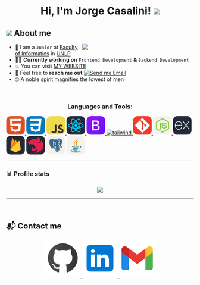 <h1 align="center">
Hi, I'm Jorge Casalini!
	<a href="https://github.com/JorgeCasalini" target="_self">
		<img src="https://media.giphy.com/media/hvRJCLFzcasrR4ia7z/giphy.gif" width="30">
	</a>
</h1>

## <picture><img src = "https://github.com/7oSkaaa/7oSkaaa/blob/main/Images/about_me.gif?raw=true" width = 30px></picture> About me

<picture> <img align="right" src="https://media.giphy.com/media/SWoSkN6DxTszqIKEqv/giphy.gif" width = 300px></picture>

- :school: I am a `Junior` at [Faculty of Informatics](https://www.info.unlp.edu.ar/) in [UNLP](https://unlp.edu.ar/)
- :technologist: **Currently working on** `Frontend Development` **&** `Backend Development`
- :boom: You can visit [MY WEBSITE](https://jorgecasalini.vercel.app/)
- :email: Feel free to **reach me out** [![Send me Email](https://img.shields.io/static/v1?label=email&amp;message=JorgeCasalini&amp;color=EA4335&amp;style=flat-square)](mailto:devjorgecasalini@gmail.com)
- :nerd_face: A noble spirit magnifies the lowest of men

<br>

<h3 align="center">Languages and Tools:</h3>
<p align="start"> 
    <a href="https://www.w3.org/html/" target="_blank" rel="noreferrer"> <img src="https://github.com/tandpfun/skill-icons/blob/main/icons/HTML.svg" alt="html5" width="50" height="50"/> </a> 
    <a href="https://www.w3schools.com/css/" target="_blank" rel="noreferrer"> <img src="https://github.com/tandpfun/skill-icons/blob/main/icons/CSS.svg" alt="css3" width="50" height="50"/> </a> 
    <a href="https://developer.mozilla.org/en-US/docs/Web/JavaScript" target="_blank" rel="noreferrer"> <img src="https://github.com/tandpfun/skill-icons/blob/main/icons/JavaScript.svg" alt="javascript" width="50" height="50"/> </a> 
    <a href="https://react.dev/" target="_blank" rel="noreferrer"> <img src="https://github.com/tandpfun/skill-icons/blob/main/icons/React-Dark.svg" alt="React" width="50" height="50"/> </a> 
  <a href="https://getbootstrap.com" target="_blank" rel="noreferrer"> <img src="https://github.com/tandpfun/skill-icons/blob/main/icons/Bootstrap.svg" alt="bootstrap" width="50" height="50"/> </a> 
    <a href="https://tailwindcss.com/" target="_blank" rel="noreferrer"> <img src="https://github.com/Scar1109/skill-icons/blob/Scar1109/icons/TailwindCSS-Light.svg" alt="tailwind" width="50" height="50"/> </a>
  <a href="https://git-scm.com/" target="_blank" rel="noreferrer"> <img src="https://github.com/tandpfun/skill-icons/blob/main/icons/Git.svg" alt="git" width="50" height="50"/> </a> 
  <a href="https://nodejs.org/" target="_blank" rel="noreferrer"> <img src="https://github.com/tandpfun/skill-icons/blob/main/icons/NodeJS-Light.svg" alt="NodeJS" width="50" height="50"/> </a> 
  <a href="https://expressjs.com/" target="_blank" rel="noreferrer"> <img src="https://github.com/tandpfun/skill-icons/blob/main/icons/ExpressJS-Dark.svg" alt="ExpressJS" width="50" height="50"/> </a> 
  <a href="https://firebase.google.com/" target="_blank" rel="noreferrer"> <img src="https://github.com/tandpfun/skill-icons/blob/main/icons/Firebase-Dark.svg" alt="Firebase" width="50" height="50"/> </a> 
  <a href="https://nestjs.com/" target="_blank" rel="noreferrer"> <img src="https://github.com/tandpfun/skill-icons/blob/main/icons/NestJS-Dark.svg" alt="nestJS" width="50" height="50"/> </a> 
  <a href="https://www.postgresql.org/" target="_blank" rel="noreferrer"> <img src="https://github.com/tandpfun/skill-icons/blob/main/icons/PostgreSQL-Light.svg" alt="PostgreSQL" width="50" height="50"/> </a> 
  <a href="https://www.java.com" target="_blank" rel="noreferrer"> <img src="https://github.com/tandpfun/skill-icons/blob/main/icons/Java-Light.svg" alt="java" width="50" height="50"/> </a> 
</p>
  

---

### 📊 Profile stats
<p align="center">
  <a href="https://github.com/JorgeCasalini">
    <img align="center" height="195px" src="https://github-readme-stats.vercel.app/api/top-langs/?username=JorgeCasalini&text_color=FFFFFF&bg_color=000000&title_color=94b4a4&langs_count=15&layout=compact&hide_border=true" />
  </a>
</p>
</details>

---
<br>

## 📬 Contact me

<p align=center>
    <a href="https://github.com/JorgeCasalini" target="_blank">
        <img src="https://raw.githubusercontent.com/hungpham3112/hungpham3112/main/assets/github.svg" alt=github style="margin-bottom: 5px;" />
    </a>
    <a href="https://linkedin.com/in/jorgecasalini" target="_blank">
        <img src="https://raw.githubusercontent.com/hungpham3112/hungpham3112/main/assets/linkedin.svg" alt=linkedin style="margin-bottom: 5px;" />
    </a>
    <a href="mailto:devjorgecasalini@gmail.com" target="_blank">
        <img src="https://raw.githubusercontent.com/hungpham3112/hungpham3112/main/assets/gmail.svg" alt=gmail style="margin-bottom: 5px;" />
    </a>
</p>
